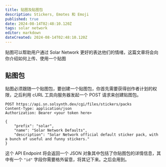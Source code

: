```yaml
---
title: 贴图及贴图包
description: Stickers, Emotes 和 Emoji
published: true
date: 2024-08-14T02:48:10.120Z
tags: solar network
editor: markdown
dateCreated: 2024-08-14T02:48:10.120Z
---
```


贴图可以帮助用户通过 Solar Network 更好的表达他们的情绪，这篇文章将会向你介绍如何上传、使用一个贴图

## 贴图包

贴图必须跟随一个贴图包，要创建一个贴图包，你首先需要获得创作者计划的权限，之后利用 cURL 工具向服务器发起一个 POST 请求来创建贴图包。

```http
POST https://api.sn.solsynth.dev/cgi/files/stickers/packs
Content-Type: application/json
Authorization: Bearer <your token here>

{
    "prefix": "solar",
    "name": "Solar Network Defaults",
    "description": "Solar Network official default sticker pack, with a bunch of useful and funny stickers."
}
```

这个 API Endpoint 将会返回一个 JSON 对象其中包括了你贴图包的详情信息，其中有一个 `"id"` 字段你需要格外留意，将其记下来。之后会用到。